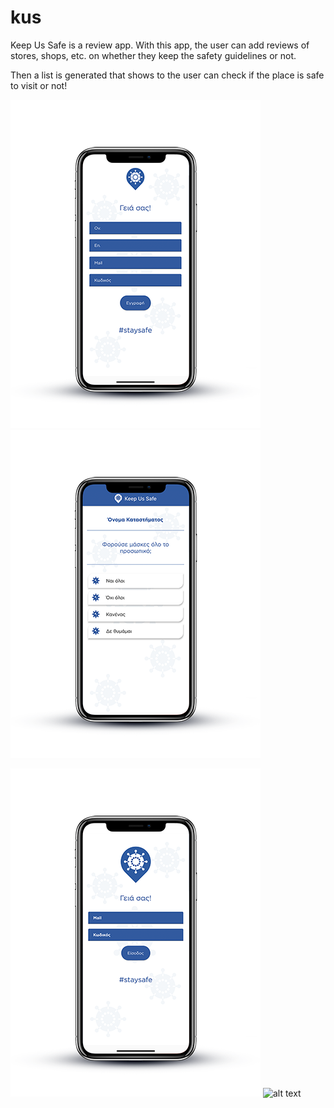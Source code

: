 # kus

Keep Us Safe is a review app. With this app, the user can add reviews of stores, shops, etc. on whether they keep the safety guidelines or not. 

Then a list is generated that shows to the user can check if the place is safe to visit or not!


![alt text](https://github.com/arissk/KeepUsSafe/blob/main/Registration.png) ![alt text](https://github.com/arissk/KeepUsSafe/blob/main/ReviewsQuestions.png)

![alt text](https://github.com/arissk/KeepUsSafe/blob/main/SignIn.png) ![alt text](https://github.com/arissk/KeepUsSafe/blob/main/StoreRegistration)
